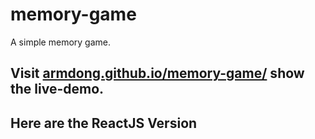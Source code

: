 # memory-game
A simple memory game.

## Visit [armdong.github.io/memory-game/](https://armdong.github.io/memory-game) show the live-demo.

## Here are the ReactJS Version
